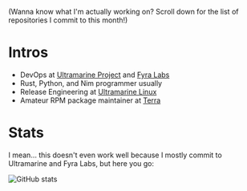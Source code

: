 (Wanna know what I'm actually working on? Scroll down for the list of repositories I commit to this month!)

# Intros

- DevOps at [Ultramarine Project](https://ultramarine-linux.org) and [Fyra Labs](https://fyralabs.com)
- Rust, Python, and Nim programmer usually
- Release Engineering at [Ultramarine Linux](https://github.com/Ultramarine-Linux)
- Amateur RPM package maintainer at [Terra](https://github.com/terrapkg/packages)

# Stats

I mean… this doesn't even work well because I mostly commit to Ultramarine and Fyra Labs, but here you go:

![GitHub stats](https://github-readme-stats.vercel.app/api?username=madonuko&show=reviews,discussions_started,discussions_answered,prs_merged,prs_merged_percentage&show_icons=true&theme=transparent)
